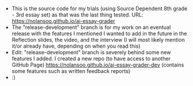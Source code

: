 - This is the source code for my trials (using Source Dependent 8th grade - 3rd essay set) as that was the last thing tested.
URL: https://nolansoo.github.io/ai-essay-grader
- The "release-development" branch is for my work on an eventual release with the features I mentioned I wanted to add in the future in the Reflection slides, the video, and the interview (I will most likely mention it/or already have, depending on when you read this)
- Edit: "release-development" branch is severely behind some new features I added. I created a new repo (to have access to another GitHub Page)
https://nolansoo.github.io/ai-essay-grader-dev (contains some features such as written feedback reports)
- :)
